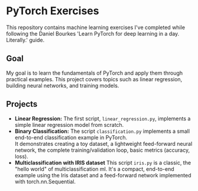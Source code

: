 # PyTorch Exercises

This repository contains machine learning exercises I've completed while following the Daniel Bourkes 'Learn PyTorch for deep learning in a day. Literally.' guide.

## Goal
My goal is to learn the fundamentals of PyTorch and apply them through practical examples. This project covers topics such as linear regression, building neural networks, and training models.

## Projects
* **Linear Regression:** The first script, `linear_regression.py`, implements a simple linear regression model from scratch.
* **Binary Classification:** The script `classification.py` implements a small end-to-end classification example in PyTorch.  
  It demonstrates creating a toy dataset, a lightweight feed-forward neural network, the complete training/validation loop, basic metrics (accuracy, loss).
* **Multiclassification with IRIS dataset** This script `iris.py` is a classic, the "hello world" of multiclassification ml. It's a compact, end-to-end example using the Iris dataset and a feed-forward network implemented with torch.nn.Sequential.